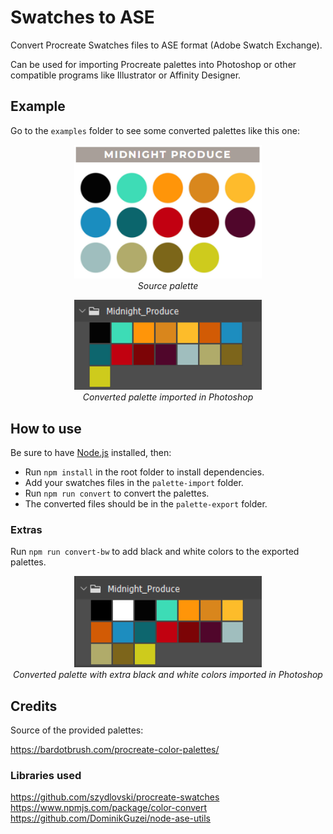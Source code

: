 # Swatches to ASE

Convert Procreate Swatches files to ASE format (Adobe Swatch Exchange).

Can be used for importing Procreate palettes into Photoshop or other compatible programs like Illustrator or Affinity Designer.

## Example

Go to the `examples` folder to see some converted palettes like this one:

<p align="center">
  <img src="examples/source.png" alt="source palette" width="300px"/>
  <br>
  <i>Source palette</i>
</p>

<p align="center">
  <img src="examples/ps.png" alt="converted palette" width="300px"/>
  <br>
  <i>Converted palette imported in Photoshop</i>
</p>

## How to use

Be sure to have [Node.js](https://nodejs.org/en/download/) installed, then:

- Run `npm install` in the root folder to install dependencies.
- Add your swatches files in the `palette-import` folder.
- Run `npm run convert` to convert the palettes.
- The converted files should be in the `palette-export` folder.

### Extras

Run `npm run convert-bw` to add black and white colors to the exported palettes.

<p align="center">
  <img src="examples/ps-bw.png" alt="converted palette" width="300px"/>
  <br>
  <i>Converted palette with extra black and white colors imported in Photoshop</i>
</p>

## Credits

Source of the provided palettes:

https://bardotbrush.com/procreate-color-palettes/

### Libraries used

https://github.com/szydlovski/procreate-swatches
https://www.npmjs.com/package/color-convert
https://github.com/DominikGuzei/node-ase-utils
